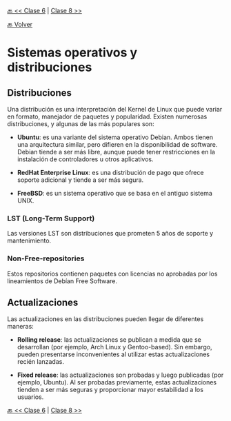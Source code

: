[🔙 << Clase 6](../06_Class/06_Class.md) | [Clase 8 >>](../08_Class/08_Class.md)

[🔙 Volver](../README.md)


# Sistemas operativos y distribuciones

## Distribuciones

Una distribución es una interpretación del Kernel de Linux que puede variar en formato, manejador de paquetes y popularidad. Existen numerosas distribuciones, y algunas de las más populares son:

- **Ubuntu**: es una variante del sistema operativo Debian. Ambos tienen una arquitectura similar, pero difieren en la disponibilidad de software. Debian tiende a ser más libre, aunque puede tener restricciones en la instalación de controladores u otros aplicativos.

- **RedHat Enterprise Linux**: es una distribución de pago que ofrece soporte adicional y tiende a ser más segura.

- **FreeBSD**: es un sistema operativo que se basa en el antiguo sistema UNIX.

### LST (Long-Term Support)

Las versiones LST son distribuciones que prometen 5 años de soporte y mantenimiento.

### Non-Free-repositories

Estos repositorios contienen paquetes con licencias no aprobadas por los lineamientos de Debían Free Software.

## Actualizaciones

Las actualizaciones en las distribuciones pueden llegar de diferentes maneras:

- **Rolling release**: las actualizaciones se publican a medida que se desarrollan (por ejemplo, Arch Linux y Gentoo-based). Sin embargo, pueden presentarse inconvenientes al utilizar estas actualizaciones recién lanzadas.

- **Fixed release**: las actualizaciones son probadas y luego publicadas (por ejemplo, Ubuntu). Al ser probadas previamente, estas actualizaciones tienden a ser más seguras y proporcionar mayor estabilidad a los usuarios.



[🔙 << Clase 6](../06_Class/06_Class.md) | [Clase 8 >>](../08_Class/08_Class.md)
